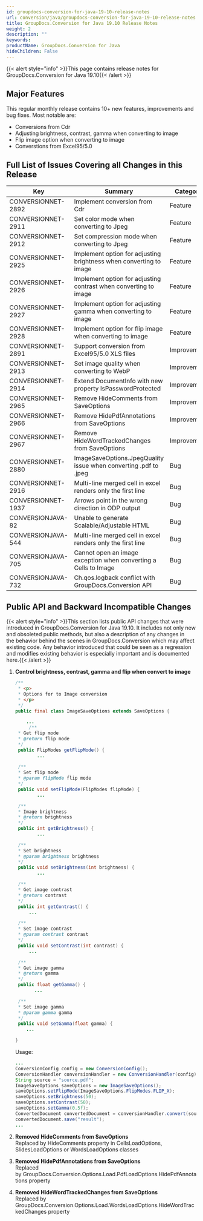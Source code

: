 ```yaml
---
id: groupdocs-conversion-for-java-19-10-release-notes
url: conversion/java/groupdocs-conversion-for-java-19-10-release-notes
title: GroupDocs.Conversion for Java 19.10 Release Notes
weight: 2
description: ""
keywords: 
productName: GroupDocs.Conversion for Java
hideChildren: False
---
```

{{< alert style="info" >}}This page contains release notes for GroupDocs.Conversion for Java 19.10{{< /alert >}}

## Major Features

This regular monthly release contains 10+ new features, improvements and bug fixes. Most notable are: 

*   Conversions from Cdr    
*   Adjusting brightness, contrast, gamma when converting to image    
*   Flip image option when converting to image
*   Converstions from Excel95/5.0
    

## Full List of Issues Covering all Changes in this Release

| Key | Summary | Category |
| --- | --- | --- |
| CONVERSIONNET-2892 | Implement conversion from Cdr | Feature |
| CONVERSIONNET-2911 | Set color mode when converting to Jpeg | Feature |
| CONVERSIONNET-2912 | Set compression mode when converting to Jpeg | Feature |
| CONVERSIONNET-2925 | Implement option for adjusting brightness when converting to image | Feature |
| CONVERSIONNET-2926 | Implement option for adjusting contrast when converting to image | Feature |
| CONVERSIONNET-2927 | Implement option for adjusting gamma when converting to image | Feature |
| CONVERSIONNET-2928 | Implement option for flip image when converting to image | Feature |
| CONVERSIONNET-2891 | Support conversion from Excel95/5.0 XLS files | Improvement |
| CONVERSIONNET-2913 | Set image quality when converting to WebP | Improvement |
| CONVERSIONNET-2914 | Extend DocumentInfo with new property IsPasswordProtected | Improvement |
| CONVERSIONNET-2965 | Remove HideComments from SaveOptions | Improvement |
| CONVERSIONNET-2966 | Remove HidePdfAnnotations from SaveOptions | Improvement |
| CONVERSIONNET-2967 | Remove HideWordTrackedChanges from SaveOptions | Improvement |
| CONVERSIONNET-2880 | ImageSaveOptions.JpegQuality issue when converting .pdf to .jpeg | Bug |
| CONVERSIONNET-2916 | Multi-line merged cell in excel renders only the first line | Bug |
| CONVERSIONNET-1937 | Arrows point in the wrong direction in ODP output | Bug |
| CONVERSIONJAVA-82 | Unable to generate Scalable/Adjustable HTML | Bug |
| CONVERSIONJAVA-544 | Multi-line merged cell in excel renders only the first line | Bug |
| CONVERSIONJAVA-705 | Cannot open an image exception when converting a Cells to Image | Bug |
| CONVERSIONJAVA-732 | Ch.qos.logback conflict with GroupDocs.Conversion API | Bug |

## Public API and Backward Incompatible Changes

{{< alert style="info" >}}This section lists public API changes that were introduced in GroupDocs.Conversion for Java 19.10. It includes not only new and obsoleted public methods, but also a description of any changes in the behavior behind the scenes in GroupDocs.Conversion which may affect existing code. Any behavior introduced that could be seen as a regression and modifies existing behavior is especially important and is documented here.{{< /alert >}}

1.  **Control brightness, contrast, gamma and flip when convert to image**
    
    ```java
    /**
     * <p>
     * Options for to Image conversion
     * </p>
     */
    public final class ImageSaveOptions extends SaveOptions {
    
        ...
         /**
     * Get flip mode
     * @return flip mode
     */
     public FlipModes getFlipMode() {
            ...
     
     /**
     * Set flip mode
     * @param flipMode flip mode
     */
     public void setFlipMode(FlipModes flipMode) {
            ...
    
     /**
     * Image brightness
     * @return brightness
     */
     public int getBrightness() {
            ...
    
     /**
     * Set brightness
     * @param brightness brightness
     */
     public void setBrightness(int brightness) {
            ...
    
     /**
     * Get image contrast
     * @return contrast
     */
     public int getContrast() {
         ...
    
     /**
     * Set image contrast
     * @param contrast contrast
     */
     public void setContrast(int contrast) {
         ...
    
     /**
     * Get image gamma
     * @return gamma
     */
     public float getGamma() {
           ...
    
     /**
     * Set image gamma
     * @param gamma gamma
     */
     public void setGamma(float gamma) {
        ...
    
    }
    ```
    
    Usage:
       
    
    ```java
    ...
    ConversionConfig config = new ConversionConfig();
    ConversionHandler conversionHandler = new ConversionHandler(config);
    String source = "source.pdf";
    ImageSaveOptions saveOptions = new ImageSaveOptions();
    saveOptions.setFlipMode(ImageSaveOptions.FlipModes.FLIP_X);
    saveOptions.setBrightness(50);
    saveOptions.setContrast(50);
    saveOptions.setGamma(0.5f);
    ConvertedDocument convertedDocument = conversionHandler.convert(source, saveOptions);
    convertedDocument.save("result");    
    ...
    ```
    
2.  **Removed HideComments from SaveOptions**  
    Replaced by HideComments property in CellsLoadOptions, SlidesLoadOptions or WordsLoadOptions classes
3.  **Removed HidePdfAnnotations from SaveOptions**  
    Replaced by GroupDocs.Conversion.Options.Load.PdfLoadOptions.HidePdfAnnotations property
4.  **Removed HideWordTrackedChanges from SaveOptions**  
    Replaced by GroupDocs.Conversion.Options.Load.WordsLoadOptions.HideWordTrackedChanges property
